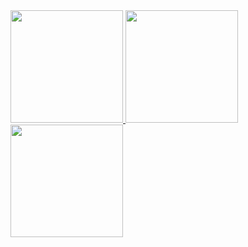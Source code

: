 
<div>
  <a href="https://github.com/camilavcandido">
  <img height="180em" src="https://github-readme-stats.vercel.app/api?username=camilavcandido&show_icons=true&theme=cobalt&include_all_commits=true&count_private=true"/>
  <img height="180em" src="https://github-readme-stats.vercel.app/api/top-langs/?username=camilavcandido&layout=compact&langs_count=7&theme=cobalt"/>
   <img height="180em" src=" https://github-readme-stats.vercel.app/api/top-langs/?username=camilavcandido&layout=compact"/>
</div>
